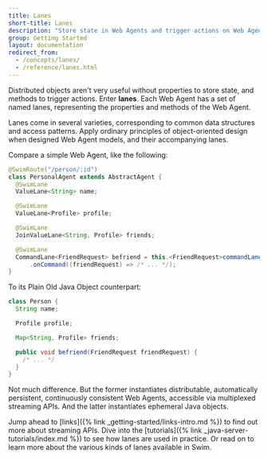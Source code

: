 ```yaml
---
title: Lanes
short-title: Lanes
description: "Store state in Web Agents and trigger actions on Web Agents using Lanes"
group: Getting Started
layout: documentation
redirect_from:
  - /concepts/lanes/
  - /reference/lanes.html
---
```


Distributed objects aren't very useful without properties to store state, and methods to trigger actions. Enter **lanes**. Each Web Agent has a set of named lanes, representing the properties and methods of the Web Agent.

Lanes come in several varieties, corresponding to common data structures and access patterns. Apply ordinary principles of object-oriented design when designed Web Agent models, and their accompanying lanes.

Compare a simple Web Agent, like the following:

```java
@SwimRoute("/person/:id")
class PersonalAgent extends AbstractAgent {
  @SwimLane
  ValueLane<String> name;

  @SwimLane
  ValueLane<Profile> profile;

  @SwimLane
  JoinValueLane<String, Profile> friends;

  @SwimLane
  CommandLane<FriendRequest> befriend = this.<FriendRequest>commandLane()
      .onCommand((friendRequest) => /* ... */);
}
```

To its Plain Old Java Object counterpart:

```java
class Person {
  String name;

  Profile profile;

  Map<String, Profile> friends;

  public void befriend(FriendRequest friendRequest) {
    /* ... */
  }
}
```

Not much difference. But the former instantiates distributable, automatically persistent, continuously consistent Web Agents, accessible via multiplexed streaming APIs. And the latter instantiates ephemeral Java objects.

Jump ahead to [links]({% link _getting-started/links-intro.md %}) to find out more about streaming APIs. Dive into the [tutorials]({% link _java-server-tutorials/index.md %}) to see how lanes are used in practice. Or read on to learn more about the various kinds of lanes available in Swim.

